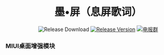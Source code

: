 <h1 align="center">墨•屏（息屏歌词）</h1>

<div align="center">

![Release Download](https://img.shields.io/github/downloads/Xposed-Modules-Repo/cn.fuckhome.xiaowine/total?style=flat-square)
[![Release Version](https://img.shields.io/github/v/release/Xposed-Modules-Repo/cn.fuckhome.xiaowine?style=flat-square)](https://github.com/Xposed-Modules-Repo/cn.fuckhome.xiaowine/releases/latest)
[![电报群](https://img.shields.io/badge/电报群-FuckMIUI-blue.svg?style=flat-square&color=12b7f5)](https://t.me/Lik_Say)

</div>

### MIUI桌面增强模块
